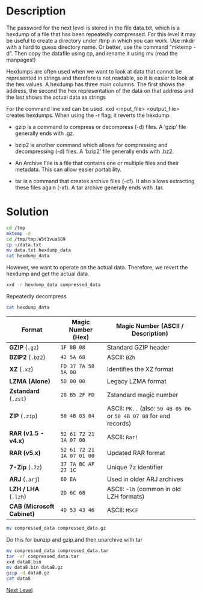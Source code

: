 # Description
The password for the next level is stored in the file data.txt, which is a hexdump of a file that has been repeatedly compressed. For this level it may be useful to create a directory under /tmp in which you can work. Use mkdir with a hard to guess directory name. Or better, use the command “mktemp -d”. Then copy the datafile using cp, and rename it using mv (read the manpages!)

Hexdumps are often used when we want to look at data that cannot be represented in strings and therefore is not readable, so it is easier to look at the hex values. A hexdump has three main columns. The first shows the address, the second the hex representation of the data on that address and the last shows the actual data as strings

For the command line xxd can be used. xxd <input_file> <output_file> creates hexdumps. When using the -r flag, it reverts the hexdump.

- gzip is a command to compress or decompress (-d) files. A ‘gzip’ file generally ends with .gz.
- bzip2 is another command which allows for compressing and decompressing (-d) files. A ‘bzip2’ file generally ends with .bz2.

- An Archive File is a file that contains one or multiple files and their metadata. This can allow easier portability.
- tar is a command that creates archive files (-cf). It also allows extracting these files again (-xf). A tar archive generally ends with .tar.

# Solution

```sh
cd /tmp
mktemp -d
cd /tmp/tmp.W5t1vua6G9
cp ~/data.txt
mv data.txt hexdump_data
cat hexdump_data
```

However, we want to operate on the actual data. Therefore, we revert the hexdump and get the actual data.
```sh
xxd -r hexdump_data compressed_data
```

Repeatedly decompress
```sh
cat hexdump_data
```

| **Format**                  | **Magic Number (Hex)**    | **Magic Number (ASCII / Description)**                               |
| --------------------------- | ------------------------- | -------------------------------------------------------------------- |
| **GZIP** (`.gz`)            | `1F 8B 08`                | Standard GZIP header                                                 |
| **BZIP2** (`.bz2`)          | `42 5A 68`                | ASCII: `BZh`                                                         |
| **XZ** (`.xz`)              | `FD 37 7A 58 5A 00`       | Identifies the XZ format                                             |
| **LZMA (Alone)**            | `5D 00 00`                | Legacy LZMA format                                                   |
| **Zstandard** (`.zst`)      | `28 B5 2F FD`             | Zstandard magic number                                               |
| **ZIP** (`.zip`)            | `50 4B 03 04`             | ASCII: `PK..` (also: `50 4B 05 06` or `50 4B 07 08` for end records) |
| **RAR (v1.5 - v4.x)**       | `52 61 72 21 1A 07 00`    | ASCII: `Rar!`                                                        |
| **RAR (v5.x)**              | `52 61 72 21 1A 07 01 00` | Updated RAR format                                                   |
| **7-Zip** (`.7z`)           | `37 7A BC AF 27 1C`       | Unique 7z identifier                                                 |
| **ARJ** (`.arj`)            | `60 EA`                   | Used in older ARJ archives                                           |
| **LZH / LHA** (`.lzh`)      | `2D 6C 68`                | ASCII: `-lh` (common in old LZH formats)                             |
| **CAB (Microsoft Cabinet)** | `4D 53 43 46`             | ASCII: `MSCF`                                                        |

```sh
mv compressed_data compressed_data.gz
```

Do this for bunzip and gzip.and then unarchive with tar
```sh
mv compressed_data compressed_data.tar
tar -xf compressed_data.tar
xxd data8.bin
mv data8.bin data8.gz
gzip -d data8.gz
cat data8
```

[Next Level](level_13.md)
